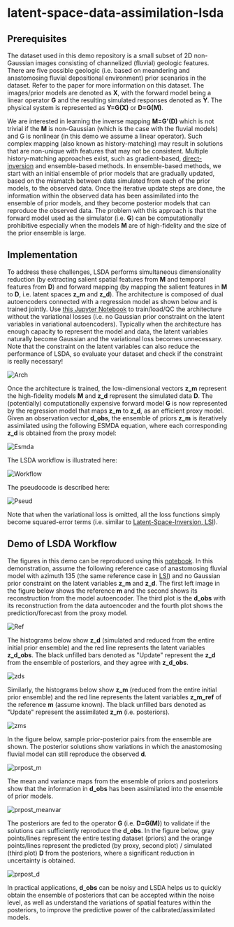 # latent-space-data-assimilation-lsda

## Prerequisites

The dataset used in this demo repository is a small subset of 2D non-Gaussian images consisting of channelized (fluvial) geologic features. There are five possible geologic (i.e. based on meandering and anastomosing fluvial depositional environment) prior scenarios in the dataset. Refer to the paper for more information on this dataset. The images/prior models are denoted as **X**, with the forward model being a linear operator **G** and the resulting simulated responses denoted as **Y**. The physical system is represented as **Y=G(X)** or **D=G(M)**. 

We are interested in learning the inverse mapping **M=G'(D)** which is not trivial if the **M** is non-Gaussian (which is the case with the fluvial models) and G is nonlinear (in this demo we assume a linear operator). Such complex mapping (also known as history-matching) may result in solutions that are non-unique with features that may not be consistent. Multiple history-matching approaches exist, such as gradient-based, [direct-inversion](https://github.com/rsyamil/latent-space-inversion-lsi) and ensemble-based methods. In ensemble-based methods, we start with an initial ensemble of prior models that are gradually updated, based on the mismatch between data simulated from each of the prior models, to the observed data. Once the iterative update steps are done, the information within the observed data has been assimilated into the ensemble of prior models, and they become posterior models that can reproduce the observed data. The problem with this approach is that the forward model used as the simulator (i.e. **G**) can be computationally prohibitive especially when the models **M** are of high-fidelity and the size of the prior ensemble is large.    

## Implementation

To address these challenges, LSDA performs simultaneous dimensionality reduction (by extracting salient spatial features from **M** and temporal features from **D**) and forward mapping (by mapping the salient features in **M** to **D**, i.e. latent spaces **z_m** and **z_d**). The architecture is composed of dual autoencoders connected with a regression model as shown below and is trained jointly. Use [this Jupyter Notebook](https://github.com/rsyamil/latent-space-data-assimilation-lsda/blob/main/2d-fluvial/qc-demo.ipynb) to train/load/QC the architecture without the variational losses (i.e. no Gaussian prior constraint on the latent variables in variational autoencoders). Typically when the architecture has enough capacity to represent the model and data, the latent variables naturally become Gaussian and the variational loss becomes unnecessary. Note that the constraint on the latent variables can also reduce the performance of LSDA, so evaluate your dataset and check if the constraint is really necessary!

![Arch](/2d-fluvial/readme/arch.jpg)

Once the architecture is trained, the low-dimensional vectors **z_m** represent the high-fidelity models **M** and **z_d** represent the simulated data **D**. The (potentially) computationally expensive forward model **G** is now represented by the regression model that maps **z_m** to **z_d**, as an efficient proxy model. Given an observation vector **d_obs**, the ensemble of priors **z_m** is iteratively assimilated using the following ESMDA equation, where each corresponding **z_d** is obtained from the proxy model: 

![Esmda](/2d-fluvial/readme/esmda_update_eqn.png)

The LSDA workflow is illustrated here:

![Workflow](/2d-fluvial/readme/workflow.jpg)

The pseudocode is described here:

![Pseud](/2d-fluvial/readme/pseudocode.png)

Note that when the variational loss is omitted, all the loss functions simply become squared-error terms (i.e. similar to [Latent-Space-Inversion, LSI](https://github.com/rsyamil/latent-space-inversion-lsi)). 

## Demo of LSDA Workflow

The figures in this demo can be reproduced using this [notebook](https://github.com/rsyamil/latent-space-data-assimilation-lsda/blob/main/2d-fluvial/lsda-demo.ipynb). In this demonstration, assume the following reference case of anastomosing fluvial model with azimuth 135 (the same reference case in [LSI](https://github.com/rsyamil/latent-space-inversion-lsi)) and no Gaussian prior constraint on the latent variables **z_m** and **z_d**. The first left image in the figure below shows the reference **m** and the second shows its reconstruction from the model autoencoder. The third plot is the **d_obs** with its reconstruction from the data autoencoder and the fourth plot shows the prediction/forecast from the proxy model.   

![Ref](/2d-fluvial/readme/test_sigs_ref_regs_demo.png)

The histograms below show **z_d** (simulated and reduced from the entire initial prior ensemble) and the red line represents the latent variables **z_d_obs**. The black unfilled bars denoted as "Update" represent the **z_d** from the ensemble of posteriors, and they agree with **z_d_obs**.

![zds](/2d-fluvial/readme/test_zds_demo.png)

Similarly, the histograms below show **z_m** (reduced from the entire initial prior ensemble) and the red line represents the latent variables **z_m_ref** of the reference **m** (assume known). The black unfilled bars denoted as "Update" represent the assimilated **z_m** (i.e. posteriors).

![zms](/2d-fluvial/readme/test_zms_demo.png)

In the figure below, sample prior-posterior pairs from the ensemble are shown. The posterior solutions show variations in which the anastomosing fluvial model can still reproduce the observed **d**. 

![prpost_m](/2d-fluvial/readme/test_prior_posts_demo.png)

The mean and variance maps from the ensemble of priors and posteriors show that the information in **d_obs** has been assimilated into the ensemble of prior models.

![prpost_meanvar](/2d-fluvial/readme/prpostmeanvar.png)

The posteriors are fed to the operator **G** (i.e. **D=G(M)**) to validate if the solutions can sufficiently reproduce the **d_obs**. In the figure below, gray points/lines represent the entire testing dataset (priors) and the orange points/lines represent the predicted (by proxy, second plot) / simulated (third plot) **D** from the posteriors, where a significant reduction in uncertainty is obtained.

![prpost_d](/2d-fluvial/readme/test_d_post_demo.png)

In practical applications, **d_obs** can be noisy and LSDA helps us to quickly obtain the ensemble of posteriors that can be accepted within the noise level, as well as understand the variations of spatial features within the posteriors, to improve the predictive power of the calibrated/assimilated models.
